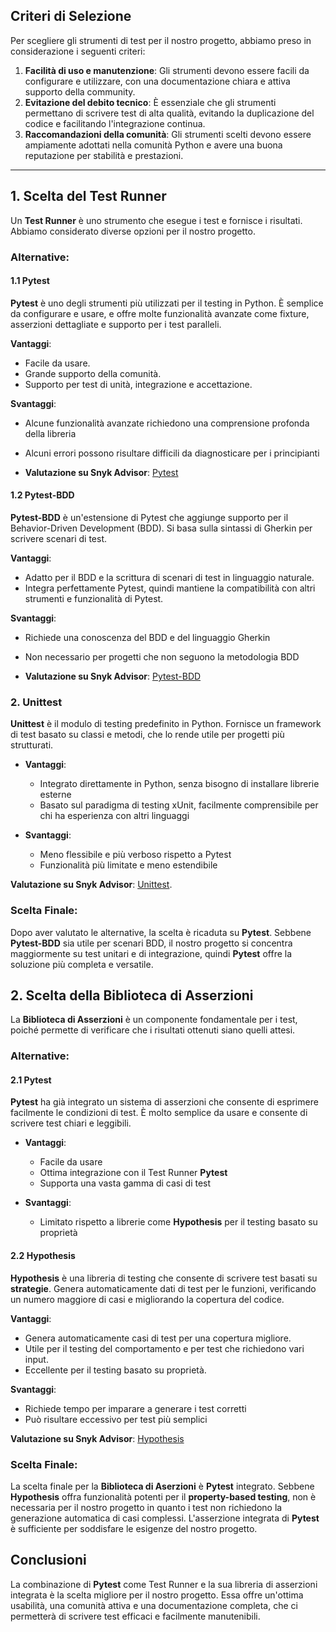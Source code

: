 ## Criteri di Selezione
Per scegliere gli strumenti di test per il nostro progetto, abbiamo preso in considerazione i seguenti criteri:

1. **Facilità di uso e manutenzione**: Gli strumenti devono essere facili da configurare e utilizzare, con una documentazione chiara e attiva supporto della community.
2. **Evitazione del debito tecnico**: È essenziale che gli strumenti permettano di scrivere test di alta qualità, evitando la duplicazione del codice e facilitando l'integrazione continua.
3. **Raccomandazioni della comunità**: Gli strumenti scelti devono essere ampiamente adottati nella comunità Python e avere una buona reputazione per stabilità e prestazioni.

---

## 1. **Scelta del Test Runner**

Un **Test Runner** è uno strumento che esegue i test e fornisce i risultati. Abbiamo considerato diverse opzioni per il nostro progetto.

### Alternative:

#### 1.1 **Pytest**
**Pytest** è uno degli strumenti più utilizzati per il testing in Python. È semplice da configurare e usare, e offre molte funzionalità avanzate come fixture, asserzioni dettagliate e supporto per i test paralleli.

**Vantaggi**:
  - Facile da usare.
  - Grande supporto della comunità.
  - Supporto per test di unità, integrazione e accettazione.

**Svantaggi**:
  - Alcune funzionalità avanzate richiedono una comprensione profonda della libreria
  - Alcuni errori possono risultare difficili da diagnosticare per i principianti

- **Valutazione su Snyk Advisor**: [Pytest](https://snyk.io/advisor/python/pytest) 

#### 1.2 **Pytest-BDD**
**Pytest-BDD** è un'estensione di Pytest che aggiunge supporto per il Behavior-Driven Development (BDD). Si basa sulla sintassi di Gherkin per scrivere scenari di test.

**Vantaggi**:
  - Adatto per il BDD e la scrittura di scenari di test in linguaggio naturale.
  - Integra perfettamente Pytest, quindi mantiene la compatibilità con altri strumenti e funzionalità di Pytest.

**Svantaggi**:
  - Richiede una conoscenza del BDD e del linguaggio Gherkin
  - Non necessario per progetti che non seguono la metodologia BDD

- **Valutazione su Snyk Advisor**: [Pytest-BDD](https://snyk.io/advisor/python/pytest-bdd)

### 2. **Unittest**
**Unittest** è il modulo di testing predefinito in Python. Fornisce un framework di test basato su classi e metodi, che lo rende utile per progetti più strutturati.

- **Vantaggi**:
  - Integrato direttamente in Python, senza bisogno di installare librerie esterne
  - Basato sul paradigma di testing xUnit, facilmente comprensibile per chi ha esperienza con altri linguaggi

- **Svantaggi**:
  - Meno flessibile e più verboso rispetto a Pytest
  - Funzionalità più limitate e meno estendibile
    
**Valutazione su Snyk Advisor**: [Unittest](https://snyk.io/advisor/python/unittest).

### Scelta Finale:
Dopo aver valutato le alternative, la scelta è ricaduta su **Pytest**. Sebbene **Pytest-BDD** sia utile per scenari BDD, il nostro progetto si concentra maggiormente su test unitari e di integrazione, quindi **Pytest** offre la soluzione più completa e versatile.

## 2. **Scelta della Biblioteca di Asserzioni**

La **Biblioteca di Asserzioni** è un componente fondamentale per i test, poiché permette di verificare che i risultati ottenuti siano quelli attesi.

### Alternative:

#### 2.1 **Pytest**
**Pytest** ha già integrato un sistema di asserzioni che consente di esprimere facilmente le condizioni di test. È molto semplice da usare e consente di scrivere test chiari e leggibili.

- **Vantaggi**:
  - Facile da usare
  - Ottima integrazione con il Test Runner **Pytest**
  - Supporta una vasta gamma di casi di test

- **Svantaggi**:
  - Limitato rispetto a librerie come **Hypothesis** per il testing basato su proprietà

#### 2.2 **Hypothesis**
**Hypothesis** è una libreria di testing che consente di scrivere test basati su **strategie**. Genera automaticamente dati di test per le funzioni, verificando un numero maggiore di casi e migliorando la copertura del codice.

**Vantaggi**:
  - Genera automaticamente casi di test per una copertura migliore.
  - Utile per il testing del comportamento e per test che richiedono vari input.
  - Eccellente per il testing basato su proprietà.

**Svantaggi**:
  - Richiede tempo per imparare a generare i test corretti
  - Può risultare eccessivo per test più semplici

**Valutazione su Snyk Advisor**: [Hypothesis](https://snyk.io/advisor/python/hypothesis#readme)

### Scelta Finale:
La scelta finale per la **Biblioteca di Aserzioni** è **Pytest** integrato. Sebbene **Hypothesis** offra funzionalità potenti per il **property-based testing**, non è necessaria per il nostro progetto in quanto i test non richiedono la generazione automatica di casi complessi. L'asserzione integrata di **Pytest** è sufficiente per soddisfare le esigenze del nostro progetto.

## Conclusioni
La combinazione di **Pytest** come Test Runner e la sua libreria di asserzioni integrata è la scelta migliore per il nostro progetto. Essa offre un'ottima usabilità, una comunità attiva e una documentazione completa, che ci permetterà di scrivere test efficaci e facilmente manutenibili.
